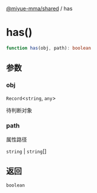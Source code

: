 [@miyue-mma/shared](../index.md) / has

# has()

```ts
function has(obj, path): boolean
```

## 参数

### obj

`Record`\<`string`, `any`\>

待判断对象

### path

属性路径

`string` | `string`[]

## 返回

`boolean`

